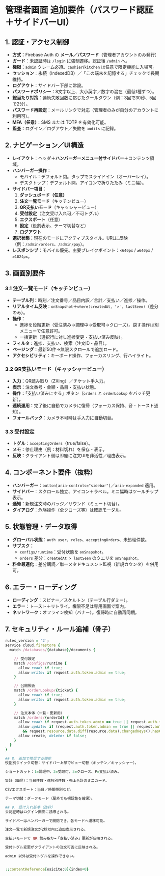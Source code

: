 # 管理者画面 追加要件（パスワード認証＋サイドバーUI）

## 1. 認証・アクセス制御
- **方式**：Firebase Auth の **メール／パスワード**（管理者アカウントのみ発行）
- **ガード**：未認証時は `/login` に強制遷移。認証後 `/admin` へ。
- **権限**：`admin` クレーム必須。`cashier`/`kitchen` は任意で限定機能に入場可。
- **セッション**：永続（IndexedDB）／「この端末を記憶する」チェックで長期維持。
- **ログアウト**：サイドバー下部に常設。
- **パスワードポリシー**：8文字以上、大小英字／数字の混在（最低1種ずつ）。
- **総当たり対策**：連続失敗回数に応じたクールダウン（例：3回で30秒、5回で2分）。
- **パスワード再設定**：メールリンクで対応（管理者のみが自分のアカウントに利用可）。
- **MFA（任意）**：SMS または TOTP を有効化可能。
- **監査**：ログイン／ログアウト／失敗を `audits` に記録。

## 2. ナビゲーション／UI構造
- **レイアウト**：ヘッダ＋**ハンバーガーメニュー付サイドバー**＋コンテンツ領域。
- **ハンバーガー操作**：
  - モバイル：デフォルト閉。タップでスライドイン（オーバーレイ）。
  - デスクトップ：デフォルト開。アイコンで折りたたみ（ミニ幅）。
- **サイドバー項目**：
  1. **ダッシュボード（任意）**
  2. **注文一覧モード**（キッチンビュー）
  3. **QR支払いモード**（キャッシャービュー）
  4. **受付設定**（注文受け入れ可／不可トグル）
  5. **エクスポート**（任意）
  6. **設定**（役割表示、テーマ切替など）
  7. **ログアウト**
- **選択状態**：現在のモードにアクティブスタイル。URLに反映（例：`/admin/orders`、`/admin/pay`）。
- **レスポンシブ**：モバイル優先。主要ブレイクポイント：`<640px` / `≥640px` / `≥1024px`。

## 3. 画面別要件
### 3.1 注文一覧モード（キッチンビュー）
- **テーブル列**：時刻／注文番号／品目内訳／合計／支払い／進捗／操作。
- **リアルタイム反映**：`onSnapshot`＋`where(createdAt, '>', lastSeen)`（差分のみ）。
- **操作**：
  - 進捗を段階更新（受注済み→調理中→受取可→クローズ）。戻す操作は別メニューで任意許可。
  - 一括更新（選択行に対し進捗変更・支払い済み反映）。
- **フィルタ**：進捗、支払い、検索（注文ID・品目）。
- **ページング**：最新50件→無限スクロールで追加ロード。
- **アクセシビリティ**：キーボード操作、フォーカスリング、行ハイライト。

### 3.2 QR支払いモード（キャッシャービュー）
- **入力**：QR読み取り（ZXing）／チケット手入力。
- **表示**：注文番号・金額・品目・支払い状態。
- **操作**：「支払い済みにする」ボタン（`orders` と `orderLookup` をバッチ更新）。
- **連続運用**：完了後に自動でカメラに復帰（フォーカス保持、音・トースト通知）。
- **フォールバック**：カメラ不可時は手入力に自動切替。

### 3.3 受付設定
- **トグル**：`acceptingOrders`（true/false）。
- **メモ**：停止理由（例：材料切れ）を保存・表示。
- **反映**：クライアント側は即座に注文UIを非活性／理由表示。

## 4. コンポーネント要件（抜粋）
- **ハンバーガー**：`button[aria-controls="sidebar"]`／`aria-expanded` 適用。
- **サイドバー**：スクロール独立、アイコン＋ラベル。ミニ幅時はツールチップ表示。
- **通知**：新規注文時のバッジ／サウンド（ミュート切替）。
- **ダイアログ**：危険操作（全クローズ等）は確認モーダル。

## 5. 状態管理・データ取得
- **グローバル状態**：`auth user`、`roles`、`acceptingOrders`、未処理件数。
- **サブスク**：
  - `configs/runtime`：受付状態を `onSnapshot`。
  - `orders` 差分：`createdAt > lastSeen` のクエリを `onSnapshot`。
- **料金最適化**：差分購読／単一メタドキュメント監視（新規カウンタ）を併用可。

## 6. エラー・ローディング
- **ローディング**：スピナー／スケルトン（テーブル行ダミー）。
- **エラー**：トースト＋リトライ。権限不足は専用画面で案内。
- **ネットワーク**：オフライン検知（バナー）。復帰時に自動再同期。

## 7. セキュリティ・ルール追補（骨子）
```ruby
rules_version = '2';
service cloud.firestore {
  match /databases/{database}/documents {

    // 受付設定
    match /configs/runtime {
      allow read: if true;
      allow write: if request.auth.token.admin == true;
    }

    // 公開照会
    match /orderLookup/{ticket} {
      allow read: if true;
      allow write: if request.auth.token.admin == true;
    }

    // 注文本体（一覧・更新用）
    match /orders/{orderId} {
      allow read: if request.auth.token.admin == true || request.auth.token.kitchen == true || request.auth.token.cashier == true;
      allow update: if (request.auth.token.admin == true || request.auth.token.kitchen == true || request.auth.token.cashier == true)
        && request.resource.data.diff(resource.data).changedKeys().hasOnly(['payment','progress','updatedAt']);
      allow create, delete: if false;
    }
  }
}

## 8. 追加で推奨する機能
役割別クイック切替：サイドバー上部でビュー切替（キッチン／キャッシャー）。

ショートカット：1=調理中、2=受取可、3=クローズ、P=支払い済み。

集計（簡易）：当日件数・進捗別件数・売上合計のミニカード。

CSVエクスポート：当日／時間帯別など。

テーマ切替：ダークモード（屋外でも視認性を確保）。

## 9. 受け入れ基準（抜粋）
未認証時はログイン画面に誘導される。

サイドバーはハンバーガーで開閉でき、各モードへ遷移可能。

注文一覧で新規注文が2秒以内に追加表示される。

支払いモードで QR 読み取り→「支払い済み」更新が反映される。

受付トグル変更がクライアントの注文可否に反映される。

admin 以外は受付トグルを操作できない。


::contentReference[oaicite:0]{index=0}